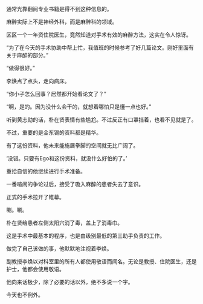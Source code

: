 通常光靠翻阅专业书籍是得不到这种信息的。

麻醉实际上不是神经外科，而是麻醉科的领域。

区区一个一年资住院医生，竟然知道对手术有效的麻醉方法，这实在令人惊讶。

“为了在今天的手术协助中帮上忙，我值班的时候参考了好几篇论文。刚好里面有关于麻醉的部分。”

“做得很好。”

李焕点了点头，走向病床。

“你小子怎么回事？居然都开始看论文了？”

“啊，是的。因为没什么会干的，就想着哪怕只是懂一点也好。”

听到黄志勋的话，朴在贤表情有些尴尬。不过反正有口罩挡着，也看不见就是了。

不过，重要的是金东锡的资料都是精华。

有了这份资料，他未来能施展拳脚的空间就无比广阔了。

‘没错。只要有Ego和这份资料，就没什么好怕的了。’

重拾自信的他继续进行手术准备。

一番喧闹的争论过后，接受了吸入麻醉的患者失去了意识。

正式的手术拉开了帷幕。

唰。唰。

朴在贤给患者左侧太阳穴消了毒，盖上了消毒巾。

这是手术中最基本的程序，也是由级别最低的第三助手负责的工作。

做完了自己该做的事，他默默地注视着李焕。

副教授李焕以对科室里的所有人都使用敬语而闻名。无论是教授、住院医生，还是护士，他都会使用敬语。

他向来话极少，除了必要的话以外，绝不多说一个字。

今天也不例外。